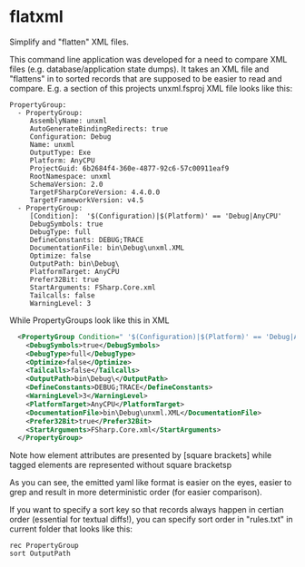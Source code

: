 # flatxml
Simplify and "flatten" XML files.

This command line application was developed for a need to compare XML files (e.g. database/application state dumps). It takes an XML file and "flattens" in to sorted records that are supposed to be easier to read and compare. E.g. a section of this projects unxml.fsproj XML file looks like this:

```
PropertyGroup:
  - PropertyGroup:
     AssemblyName: unxml
     AutoGenerateBindingRedirects: true
     Configuration: Debug
     Name: unxml
     OutputType: Exe
     Platform: AnyCPU
     ProjectGuid: 6b2684f4-360e-4877-92c6-57c00911eaf9
     RootNamespace: unxml
     SchemaVersion: 2.0
     TargetFSharpCoreVersion: 4.4.0.0
     TargetFrameworkVersion: v4.5
  - PropertyGroup:
     [Condition]:  '$(Configuration)|$(Platform)' == 'Debug|AnyCPU'
     DebugSymbols: true
     DebugType: full
     DefineConstants: DEBUG;TRACE
     DocumentationFile: bin\Debug\unxml.XML
     Optimize: false
     OutputPath: bin\Debug\
     PlatformTarget: AnyCPU
     Prefer32Bit: true
     StartArguments: FSharp.Core.xml
     Tailcalls: false
     WarningLevel: 3
```

While PropertyGroups look like this in XML

```xml
  <PropertyGroup Condition=" '$(Configuration)|$(Platform)' == 'Debug|AnyCPU' ">
    <DebugSymbols>true</DebugSymbols>
    <DebugType>full</DebugType>
    <Optimize>false</Optimize>
    <Tailcalls>false</Tailcalls>
    <OutputPath>bin\Debug\</OutputPath>
    <DefineConstants>DEBUG;TRACE</DefineConstants>
    <WarningLevel>3</WarningLevel>
    <PlatformTarget>AnyCPU</PlatformTarget>
    <DocumentationFile>bin\Debug\unxml.XML</DocumentationFile>
    <Prefer32Bit>true</Prefer32Bit>
    <StartArguments>FSharp.Core.xml</StartArguments>
  </PropertyGroup>

```

Note how element attributes are presented by [square brackets] while tagged elements are represented without square bracketsp

As you can see, the emitted yaml like format is easier on the eyes, easier to grep and result in more deterministic order (for easier comparison).

If you want to specify a sort key so that records always happen in certian order (essential for textual diffs!), you can specify sort order in "rules.txt" in current folder that looks like this:

```
rec PropertyGroup
sort OutputPath
```
